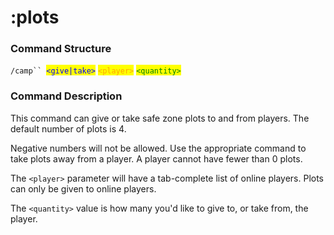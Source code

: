 # :plots

### Command Structure

`/camp`` `<mark style="color:blue;">`<give|take>`</mark> <mark style="color:orange;">`<player>`</mark> <mark style="color:green;">`<quantity>`</mark>

### Command Description

This command can give or take safe zone plots to and from players. The default number of plots is 4.

Negative numbers will not be allowed. Use the appropriate command to take plots away from a player. A player cannot have fewer than 0 plots.

The `<player>` parameter will have a tab-complete list of online players. Plots can only be given to online players.

The `<quantity>` value is how many you'd like to give to, or take from, the player.
